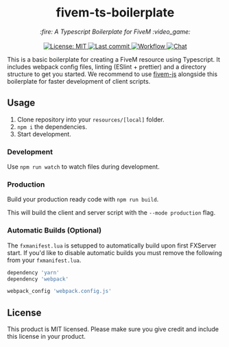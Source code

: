 <h1 align="center">fivem-ts-boilerplate</h1>

<p align="center">
  <i>:fire: A Typescript Boilerplate for FiveM :video_game:</i>
  <br>
  <br>
  <a href="https://github.com/d0p3t/fivem-ts-boilerplate/blob/master/LICENSE">
    <img src="https://img.shields.io/badge/License-MIT-blue.svg?style=flat" alt="License: MIT">
  </a>
  <a href="https://github.com/d0p3t/fivem-ts-boilerplate/commits/master">
    <img src="https://img.shields.io/github/last-commit/d0p3t/fivem-ts-boilerplate.svg?style=flat" alt="Last commit">
  </a>
  <a href="">
    <img src="https://img.shields.io/github/workflow/status/d0p3t/fivem-ts-boilerplate/Node.js%20CI" alt="Workflow">
  </a>
  <a href="https://discord.d0p3t.nl">
    <img src="https://img.shields.io/discord/330910293934997504?label=Chat" alt="Chat">
  </a>
</p>

This is a basic boilerplate for creating a FiveM resource using Typescript. It includes webpack config files, linting (ESlint + prettier) and a directory structure to get you started. We recommend to use [fivem-js](https://github.com/d0p3t/fivem-js) alongside this boilerplate for faster development of client scripts.

## Usage
1. Clone repository into your `resources/[local]` folder.
2. `npm i` the dependencies.
3. Start development.

### Development
Use `npm run watch` to watch files during development.

### Production
Build your production ready code with `npm run build`.

This will build the client and server script with the `--mode production` flag.

### Automatic Builds (Optional)
The `fxmanifest.lua` is setupped to automatically build upon first FXServer start. If you'd like to disable automatic builds you must remove the following from your `fxmanifest.lua`.

```lua
dependency 'yarn'
dependency 'webpack'

webpack_config 'webpack.config.js'
```

## License
This product is MIT licensed. Please make sure you give credit and include this license in your product.
